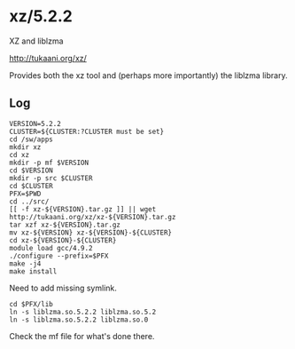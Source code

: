 xz/5.2.2
=========

XZ and liblzma

<http://tukaani.org/xz/>

Provides both the xz tool and (perhaps more importantly) the liblzma library.

Log
---

    VERSION=5.2.2
    CLUSTER=${CLUSTER:?CLUSTER must be set}
    cd /sw/apps
    mkdir xz
    cd xz
    mkdir -p mf $VERSION
    cd $VERSION
    mkdir -p src $CLUSTER
    cd $CLUSTER
    PFX=$PWD
    cd ../src/
    [[ -f xz-${VERSION}.tar.gz ]] || wget http://tukaani.org/xz/xz-${VERSION}.tar.gz
    tar xzf xz-${VERSION}.tar.gz 
    mv xz-${VERSION} xz-${VERSION}-${CLUSTER}
    cd xz-${VERSION}-${CLUSTER}
    module load gcc/4.9.2
    ./configure --prefix=$PFX
    make -j4
    make install

Need to add missing symlink.

    cd $PFX/lib
    ln -s liblzma.so.5.2.2 liblzma.so.5.2
    ln -s liblzma.so.5.2.2 liblzma.so.0

Check the mf file for what's done there.

